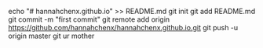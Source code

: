 echo "# hannahchenx.github.io" >> README.md
git init
git add README.md
git commit -m "first commit"
git remote add origin https://github.com/hannahchenx/hannahchenx.github.io.git
git push -u origin master
git ur mother
